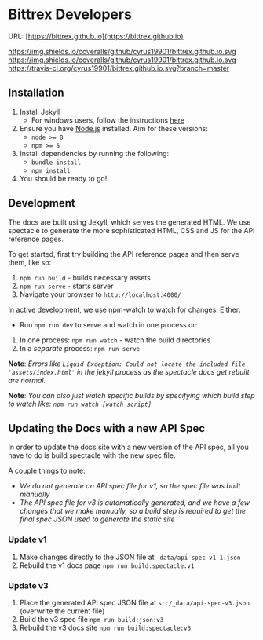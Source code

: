 # Bittrex Developers
URL: [https://bittrex.github.io](https://bittrex.github.io)

https://img.shields.io/coveralls/github/cyrus19901/bittrex.github.io.svg
https://img.shields.io/coveralls/github/cyrus19901/bittrex.github.io.svg
https://travis-ci.org/cyrus19901/bittrex.github.io.svg?branch=master
## Installation
1. Install Jekyll
    - For windows users, follow the instructions [here](https://jekyllrb.com/docs/installation/windows/#installing-jekyll)
1. Ensure you have [Node.js](https://nodejs.org/en/download/) installed. Aim for these versions:
    - `node >= 8`
    - `npm >= 5`
1. Install dependencies by running the following:
    - `bundle install`
    - `npm install`
1. You should be ready to go!

## Development
The docs are built using Jekyll, which serves the generated HTML. We use spectacle to generate the more sophisticated HTML, CSS and JS for the API reference pages.

To get started, first try building the API reference pages and then serve them, like so:
1. `npm run build` - builds necessary assets
1. `npm run serve` - starts server
1. Navigate your browser to `http://localhost:4000/`

In active development, we use npm-watch to watch for changes. Either:
- Run `npm run dev` to serve and watch in one process
or:
1. In one process: `npm run watch` - watch the build directories
1. In a _separate_ process: `npm run serve`

**Note**: _Errors like `Liquid Exception: Could not locate the included file 'assets/index.html'` in the jekyll process as the spectacle docs get rebuilt are normal._

**Note**: _You can also just watch specific builds by specifying which build step to watch like: `npm run watch [watch script]`_

## Updating the Docs with a new API Spec
In order to update the docs site with a new version of the API spec, all you have to do is build spectacle with the new spec file.

A couple things to note:
- _We do not generate an API spec file for v1, so the spec file was built manually_
- _The API spec file for v3 is automatically generated, and we have a few changes that we make manually, so a build step is required to get the final spec JSON used to generate the static site_

### Update v1
1. Make changes directly to the JSON file at `_data/api-spec-v1-1.json`
1. Rebuild the v1 docs page `npm run build:spectacle:v1`

### Update v3
1. Place the generated API spec JSON file at `src/_data/api-spec-v3.json` (overwrite the current file)
1. Build the v3 spec file `npm run build:json:v3`
1. Rebuild the v3 docs site `npm run build:spectacle:v3`
